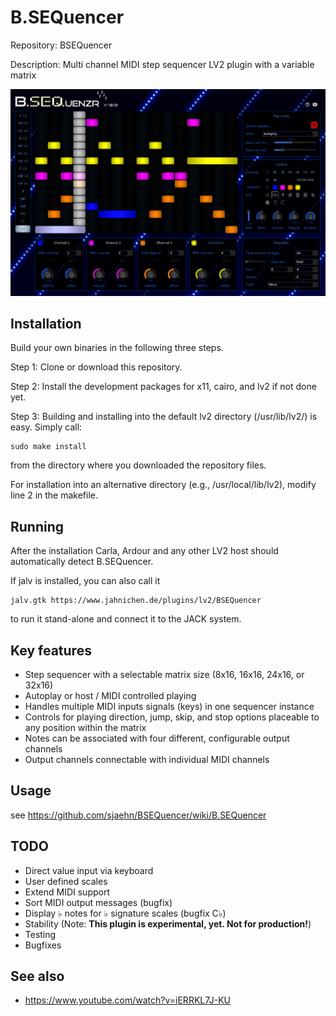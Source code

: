 # B.SEQuencer
Repository: BSEQuencer

Description: Multi channel MIDI step sequencer LV2 plugin with a variable matrix

![screenshot](https://github.com/sjaehn/BSEQuencer/blob/master/docs/screenshot.png "Screenshot from B.SEQuencer")


Installation
------------
Build your own binaries in the following three steps.

Step 1: Clone or download this repository.

Step 2: Install the development packages for x11, cairo, and lv2 if not done yet.

Step 3: Building and installing into the default lv2 directory (/usr/lib/lv2/) is easy. Simply call:
```
sudo make install
```
from the directory where you downloaded the repository files.

For installation into an alternative directory (e.g., /usr/local/lib/lv2), modify line 2 in the makefile.


Running
-------
After the installation Carla, Ardour and any other LV2 host should automatically detect B.SEQuencer.

If jalv is installed, you can also call it
```
jalv.gtk https://www.jahnichen.de/plugins/lv2/BSEQuencer
```
to run it stand-alone and connect it to the JACK system.


Key features
------------
* Step sequencer with a selectable matrix size (8x16, 16x16, 24x16, or 32x16)
* Autoplay or host / MIDI controlled playing
* Handles multiple MIDI inputs signals (keys) in one sequencer instance
* Controls for playing direction, jump, skip, and stop options placeable to any position within the matrix
* Notes can be associated with four different, configurable output channels
* Output channels connectable with individual MIDI channels


Usage
-----
see https://github.com/sjaehn/BSEQuencer/wiki/B.SEQuencer


TODO
----
* Direct value input via keyboard
* User defined scales
* Extend MIDI support
* Sort MIDI output messages (bugfix)
* Display ♭ notes for ♭ signature scales (bugfix C♭)
* Stability (Note: **This plugin is experimental, yet. Not for production!**)
* Testing
* Bugfixes


See also
--------
* https://www.youtube.com/watch?v=iERRKL7J-KU




